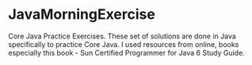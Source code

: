 # JavaMorningExercise
Core Java Practice Exercises.
These set of solutions are done in Java specifically to practice Core Java.
I used resources from online, books especially  this book - Sun Certified Programmer for Java 6 Study Guide.
